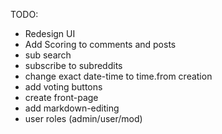 TODO:
- Redesign UI
- Add Scoring to comments and posts
- sub search
- subscribe to subreddits
- change exact date-time to time.from creation
- add voting buttons
- create front-page
- add markdown-editing
- user roles (admin/user/mod)


